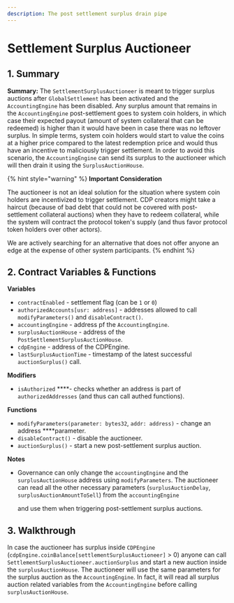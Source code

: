 ```yaml
---
description: The post settlement surplus drain pipe
---
```


# Settlement Surplus Auctioneer

## 1. Summary <a id="1-introduction-summary"></a>

**Summary:** The `SettlementSurplusAuctioneer` is meant to trigger surplus auctions after `GlobalSettlement` has been activated and the `AccountingEngine` has been disabled. Any surplus amount that remains in the `AccountingEngine` post-settlement goes to system coin holders, in which case their expected payout \(amount of system collateral that can be redeemed\) is higher than it would have been in case there was no leftover surplus. In simple terms, system coin holders would start to value the coins at a higher price compared to the latest redemption price and would thus have an incentive to maliciously trigger settlement. In order to avoid this scenario, the `AccountingEngine` can send its surplus to the auctioneer which will then drain it using the `SurplusAuctionHouse`.

{% hint style="warning" %}
**Important Consideration**

The auctioneer is not an ideal solution for the situation where system coin holders are incentivized to trigger settlement. CDP creators might take a haircut \(because of bad debt that could not be covered with post-settlement collateral auctions\) when they have to redeem collateral, while the system will contract the protocol token's supply \(and thus favor protocol token holders over other actors\).

We are actively searching for an alternative that does not offer anyone an edge at the expense of other system participants. 
{% endhint %}

## 2. Contract Variables & Functions <a id="2-contract-details"></a>

**Variables**

* `contractEnabled` - settlement flag \(can be `1` or `0`\)
* `authorizedAccounts[usr: address]` - addresses allowed to call `modifyParameters()` and `disableContract()`.
* `accountingEngine` - address pf the `AccountingEngine`.
* `surplusAuctionHouse` - address of the `PostSettlementSurplusAuctionHouse`.
* `cdpEngine` - address of the CDPEngine.
* `lastSurplusAuctionTime` - timestamp of the latest successful `auctionSurplus()` call.

**Modifiers**

* `isAuthorized` ****- checks whether an address is part of `authorizedAddresses` \(and thus can call authed functions\).

**Functions**

* `modifyParameters(parameter: bytes32`, `addr: address)` - change an address ****parameter.
* `disableContract()` - disable the auctioneer.
* `auctionSurplus()` - start a new post-settlement surplus auction.

**Notes**

* Governance can only change the `accountingEngine` and the `surplusAuctionHouse` address using `modifyParameters`. The auctioneer can read all the other necessary parameters \(`surplusAuctionDelay`, `surplusAuctionAmountToSell`\) from the `accountingEngine`

  and use them when triggering post-settlement surplus auctions.

## 3. Walkthrough <a id="3-key-mechanisms-and-concepts"></a>

In case the auctioneer has surplus inside `CDPEngine` \(`cdpEngine.coinBalance[settlementSurplusAuctioneer]` &gt; 0\) anyone can call `SettlementSurplusAuctioneer.auctionSurplus` and start a new auction inside the `surplusAuctionHouse`. The auctioneer will use the same parameters for the surplus auction as the `AccountingEngine`. In fact, it will read all surplus auction related variables from the `AccountingEngine` before calling `surplusAuctionHouse`.

